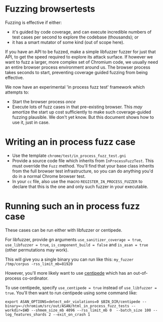 # Fuzzing browsertests

Fuzzing is effective if either:

* it's guided by code coverage, and can execute incredible numbers of test cases
  per second to explore the codebase (thousands); or
* it has a smart mutator of some kind (out of scope here).

If you have an API to be fuzzed, make a simple libfuzzer fuzzer for just that
API, to get the speed required to explore its attack surface. If however we want
to fuzz a larger, more complex set of Chromium code, we usually need an entire
browser process environment around us. The browser process takes seconds to
start, preventing coverage guided fuzzing from being effective.

We now have an experimental 'in process fuzz test' framework which attempts to:
* Start the browser process _once_
* Execute lots of fuzz cases in that pre-existing browser.
This _may_ amortize the start up cost sufficiently to make such coverage-guided
fuzzing plausible. We don't yet know. But this document shows how to use it,
just in case.

# Writing an in process fuzz case

* Use the template `chrome/test/in_process_fuzz_test.gni`
* Provide a source code file which inherits from `InProcessFuzzTest`. This
  must override the `Fuzz` method. You'll find that your base class inherits
  from the full browser test infrastructure, so you can do anything you'd
  do in a normal Chrome browser test.
* In your `cc` file, also use the macro `REGISTER_IN_PROCESS_FUZZER` to
  declare that this is the one and only such fuzzer in your executable.

# Running such an in process fuzz case

These cases can be run either with libfuzzer or centipede.

For libfuzzer, provide gn arguments `use_sanitizer_coverage = true`,
`use_libfuzzer = true`, `is_component_build = false` and `is_asan = true`
(other permutations may work).

This will give you a single binary you can run like this:
`my_fuzzer /tmp/corpus -rss_limit_mb=81920`

However, you'll more likely want to use
[centipede](https://github.com/google/centipede) which has an
out-of-process co-ordinator.

To use centipede, specify `use_centipede = true` instead of `use_libfuzzer =
true`. You'll then want to run centipede using some command like:

```
export ASAN_OPTIONS=detect_odr_violations=0 $BIN_DIR/centipede --binary=~/chromium/src/out/ASAN/html_in_process_fuzz_tests --workdir=$WD --shmem_size_mb 4096 --rss_limit_mb 0  --batch_size 100 --log_features_shards 2 --exit_on_crash 1
```

